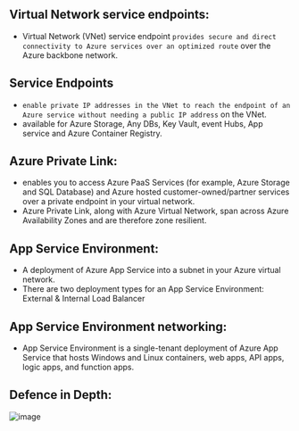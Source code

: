 ## Virtual Network service endpoints:
- Virtual Network (VNet) service endpoint `provides secure and direct connectivity to Azure services over an optimized route` over the Azure backbone network.


## Service Endpoints 
- `enable private IP addresses in the VNet to reach the endpoint of an Azure service without needing a public IP address` on the VNet.
- available for Azure Storage, Any DBs, Key Vault, event Hubs, App service and Azure Container Registry.

## Azure Private Link:
- enables you to access Azure PaaS Services (for example, Azure Storage and SQL Database) and Azure hosted customer-owned/partner services over a private endpoint in your virtual network.
- Azure Private Link, along with Azure Virtual Network, span across Azure Availability Zones and are therefore zone resilient.


## App Service Environment:
- A deployment of Azure App Service into a subnet in your Azure virtual network.
- There are two deployment types for an App Service Environment: External & Internal Load  Balancer

## App Service Environment networking:
- App Service Environment is a single-tenant deployment of Azure App Service that hosts Windows and Linux containers, web apps, API apps, logic apps, and function apps.


## Defence in Depth:
![image](https://github.com/IOxCyber/Cloud-Certs/assets/40174034/0f475c89-8f9e-4cc9-8c02-1b943b6fd4de)

